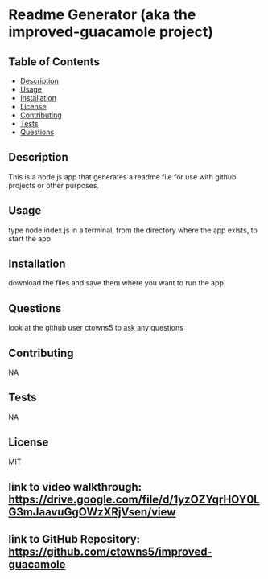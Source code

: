   # Readme Generator (aka the improved-guacamole project)

  
  ## Table of Contents
  - [Description](#Description)
  - [Usage](#Usage)
  - [Installation](#Installation)
  - [License](#License)
  - [Contributing](#Contributing)
  - [Tests](#Tests)
  - [Questions](#Questions)

  ## Description
  This is a node.js app that generates a readme file for use with github projects or other purposes.

  ## Usage
  type node index.js in a terminal, from the directory where the app exists, to start the app

  ## Installation
  download the files and save them where you want to run the app.

  ## Questions
  look at the github user ctowns5 to ask any questions

  ## Contributing
  NA

  ## Tests
  NA

  ## License
  
  MIT

## link to video walkthrough:  https://drive.google.com/file/d/1yzOZYqrHOY0LG3mJaavuGgOWzXRjVsen/view
## link to GitHub Repository:  https://github.com/ctowns5/improved-guacamole
